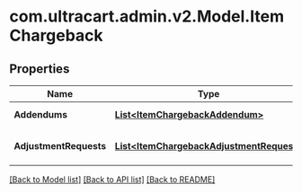 
# com.ultracart.admin.v2.Model.ItemChargeback

## Properties

Name | Type | Description | Notes
------------ | ------------- | ------------- | -------------
**Addendums** | [**List&lt;ItemChargebackAddendum&gt;**](ItemChargebackAddendum.md) | Addendums (deprecated) | [optional] 
**AdjustmentRequests** | [**List&lt;ItemChargebackAdjustmentRequest&gt;**](ItemChargebackAdjustmentRequest.md) | Adjustment requests (deprecated) | [optional] 

[[Back to Model list]](../README.md#documentation-for-models)
[[Back to API list]](../README.md#documentation-for-api-endpoints)
[[Back to README]](../README.md)


